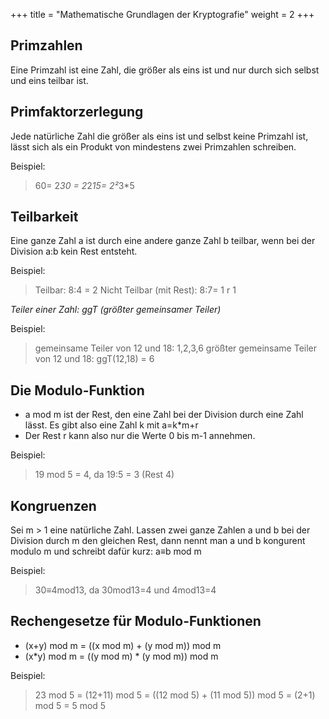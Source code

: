 +++
title = "Mathematische Grundlagen der Kryptografie"
weight = 2
+++

## Primzahlen

Eine Primzahl ist eine Zahl, die größer als eins ist und nur durch sich selbst und eins teilbar ist.

## Primfaktorzerlegung

Jede natürliche Zahl die größer als eins ist und selbst keine Primzahl ist, lässt sich als ein Produkt von mindestens zwei Primzahlen schreiben.

Beispiel:

> 60= 2*30 = 2*2*15= 2²*3*5

## Teilbarkeit

Eine ganze Zahl a ist durch eine andere ganze Zahl b teilbar, wenn bei der Division a:b kein Rest entsteht.

Beispiel:

> Teilbar: 8:4 = 2
> Nicht Teilbar (mit Rest): 8:7= 1 r 1

*Teiler einer Zahl: ggT (größter gemeinsamer Teiler)*

Beispiel:

> gemeinsame Teiler von 12 und 18: 1,2,3,6
> größter gemeinsame Teiler von 12 und 18: ggT(12,18) = 6

## Die Modulo-Funktion

- a mod m ist der Rest, den eine Zahl bei der Division durch eine Zahl lässt. Es gibt also eine Zahl k mit a=k*m+r
- Der Rest r kann also nur die Werte 0 bis m-1 annehmen.

Beispiel:

> 19 mod 5 = 4, da 19:5 = 3 (Rest 4)

## Kongruenzen

Sei m > 1 eine natürliche Zahl. Lassen zwei ganze Zahlen a und b bei der Division durch m den gleichen Rest, dann nennt man a und b kongurent modulo m und schreibt dafür kurz: a≡b mod m

Beispiel:
> 30≡4mod13, da 30mod13=4 und 4mod13=4

## Rechengesetze für Modulo-Funktionen

- (x+y) mod m = ((x mod m) + (y mod m)) mod m
- (x\*y) mod m = ((y mod m) \* (y mod m)) mod m

Beispiel:

> 23 mod 5 = (12+11) mod 5 = ((12 mod 5) + (11 mod 5)) mod 5 = (2+1) mod 5 = 5 mod 5
